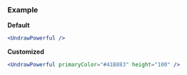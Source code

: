 ### Example

**Default**
```jsx
<UndrawPowerful />
```

**Customized**
```jsx
<UndrawPowerful primaryColor="#41B883" height="100" />
```
